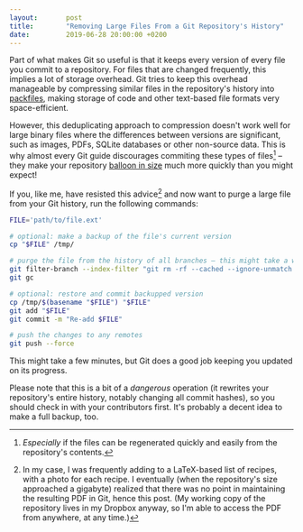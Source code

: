 ```yaml
---
layout:       post
title:        "Removing Large Files From a Git Repository's History"
date:         2019-06-28 20:00:00 +0200
---
```

Part of what makes Git so useful is that it keeps every version of every file you commit to a repository. For files that are changed frequently, this implies a lot of storage overhead. Git tries to keep this overhead manageable by compressing similar files in the repository's history into [packfiles](https://git-scm.com/book/en/v2/Git-Internals-Packfiles), making storage of code and other text-based file formats very space-efficient.

However, this deduplicating approach to compression doesn't work well for large binary files where the differences between versions are significant, such as images, PDFs, SQLite databases or other non-source data. This is why almost every Git guide discourages commiting these types of files[^generated] – they make your repository [balloon in size](https://www.youtube.com/watch?v=0_KQ1Uwvxn0) much more quickly than you might expect!

If you, like me, have resisted this advice[^why] and now want to purge a large file from your Git history, run the following commands:

```bash
FILE='path/to/file.ext'

# optional: make a backup of the file's current version
cp "$FILE" /tmp/

# purge the file from the history of all branches – this might take a while
git filter-branch --index-filter "git rm -rf --cached --ignore-unmatch $FILE" HEAD
git gc

# optional: restore and commit backupped version
cp /tmp/$(basename "$FILE") "$FILE"
git add "$FILE"
git commit -m "Re-add $FILE"

# push the changes to any remotes
git push --force
```

This might take a few minutes, but Git does a good job keeping you updated on its progress.

Please note that this is a bit of a *dangerous* operation (it rewrites your repository's entire history, notably changing all commit hashes), so you should check in with your contributors first. It's probably a decent idea to make a full backup, too.



[^generated]: *Especially* if the files can be regenerated quickly and easily from the repository's contents.
[^why]: In my case, I was frequently adding to a LaTeX-based list of recipes, with a photo for each recipe. I eventually (when the repository's size approached a gigabyte) realized that there was no point in maintaining the resulting PDF in Git, hence this post. (My working copy of the repository lives in my Dropbox anyway, so I'm able to access the PDF from anywhere, at any time.)
